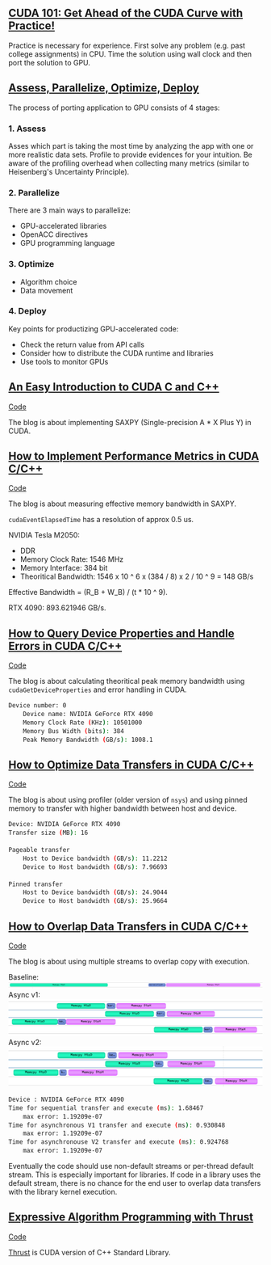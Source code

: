 ## [CUDA 101: Get Ahead of the CUDA Curve with Practice!](https://developer.nvidia.com/blog/cuda-101-get-ahead-cuda-curve-practice/)

Practice is necessary for experience.
First solve any problem (e.g. past college assignments) in CPU.
Time the solution using wall clock and then port the solution to GPU.

## [Assess, Parallelize, Optimize, Deploy](https://developer.nvidia.com/blog/assess-parallelize-optimize-deploy/)

The process of porting application to GPU consists of 4 stages:

### 1. Assess

Asses which part is taking the most time by analyzing the app with one or more realistic data sets.
Profile to provide evidences for your intuition.
Be aware of the profiling overhead when collecting many metrics (similar to Heisenberg's Uncertainty Principle).

### 2. Parallelize

There are 3 main ways to parallelize:

- GPU-accelerated libraries
- OpenACC directives
- GPU programming language

### 3. Optimize

- Algorithm choice
- Data movement

### 4. Deploy

Key points for productizing GPU-accelerated code:

- Check the return value from API calls
- Consider how to distribute the CUDA runtime and libraries
- Use tools to monitor GPUs

## [An Easy Introduction to CUDA C and C++](https://developer.nvidia.com/blog/easy-introduction-cuda-c-and-c/)

[Code](src/easy_intro_to_cuda.cu)

The blog is about implementing SAXPY (Single-precision A \* X Plus Y) in CUDA.

## [How to Implement Performance Metrics in CUDA C/C++](https://developer.nvidia.com/blog/how-implement-performance-metrics-cuda-cc/)

[Code](src/performance_metrics.cu)

The blog is about measuring effective memory bandwidth in SAXPY.

`cudaEventElapsedTime` has a resolution of approx 0.5 us.

NVIDIA Tesla M2050:

- DDR
- Memory Clock Rate: 1546 MHz
- Memory Interface: 384 bit
- Theoritical Bandwidth: 1546 x 10 ^ 6 x (384 / 8) x 2 / 10 ^ 9 = 148 GB/s

Effective Bandwidth = (R_B + W_B) / (t \* 10 ^ 9).

RTX 4090: 893.621946 GB/s.

## [How to Query Device Properties and Handle Errors in CUDA C/C++](https://developer.nvidia.com/blog/how-query-device-properties-and-handle-errors-cuda-cc/)

[Code](src/query_dev_handle_error.cu)

The blog is about calculating theoritical peak memory bandwidth using `cudaGetDeviceProperties` and error handling in CUDA.

```bash
Device number: 0
    Device name: NVIDIA GeForce RTX 4090
    Memory Clock Rate (KHz): 10501000
    Memory Bus Width (bits): 384
    Peak Memory Bandwidth (GB/s): 1008.1
```

## [How to Optimize Data Transfers in CUDA C/C++](https://developer.nvidia.com/blog/how-optimize-data-transfers-cuda-cc/)

[Code](src/data_transfer.cu)

The blog is about using profiler (older version of `nsys`) and
using pinned memory to transfer with higher bandwidth between host and device.

```bash
Device: NVIDIA GeForce RTX 4090
Transfer size (MB): 16

Pageable transfer
    Host to Device bandwidth (GB/s): 11.2212
    Device to Host bandwidth (GB/s): 7.96693

Pinned transfer
    Host to Device bandwidth (GB/s): 24.9044
    Device to Host bandwidth (GB/s): 25.9664
```

## [How to Overlap Data Transfers in CUDA C/C++](https://developer.nvidia.com/blog/how-overlap-data-transfers-cuda-cc/)

[Code](src/overlap_data_transfer.cu)

The blog is about using multiple streams to overlap copy with execution.

Baseline: ![Baseline](misc/baseline.png)
Async v1: ![Async v1](misc/async_v1.png)
Async v2: ![Async v2](misc/async_v2.png)

```bash
Device : NVIDIA GeForce RTX 4090
Time for sequential transfer and execute (ms): 1.68467
    max error: 1.19209e-07
Time for asynchronous V1 transfer and execute (ms): 0.930848
    max error: 1.19209e-07
Time for asynchronouse V2 transfer and execute (ms): 0.924768
    max error: 1.19209e-07
```

Eventually the code should use non-default streams or per-thread default stream.
This is especially important for libraries.
If code in a library uses the default stream,
there is no chance for the end user to overlap data transfers with the library kernel execution.

## [Expressive Algorithm Programming with Thrust](https://developer.nvidia.com/blog/expressive-algorithmic-programming-thrust/)

[Code](src/thrust_intro.cu)

[Thrust](https://nvidia.github.io/cccl/thrust/) is CUDA version of C++ Standard Library.
